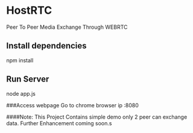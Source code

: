 # HostRTC
Peer To Peer Media Exchange Through WEBRTC


## Install dependencies
npm install

## Run Server
node app.js



###Access webpage 
Go to chrome browser
ip :8080


####Note:
This Project Contains simple demo only 2 peer can exchange data. 
Further Enhancement coming soon.s